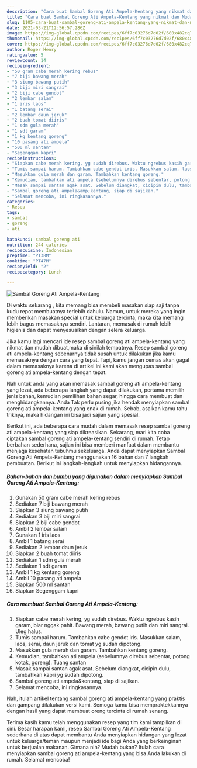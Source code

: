 ```yaml
---
description: "Cara buat Sambal Goreng Ati Ampela-Kentang yang nikmat dan Mudah Dibuat"
title: "Cara buat Sambal Goreng Ati Ampela-Kentang yang nikmat dan Mudah Dibuat"
slug: 1105-cara-buat-sambal-goreng-ati-ampela-kentang-yang-nikmat-dan-mudah-dibuat
date: 2021-03-21T12:56:57.286Z
image: https://img-global.cpcdn.com/recipes/6ff7c03276d7d02f/680x482cq70/sambal-goreng-ati-ampela-kentang-foto-resep-utama.jpg
thumbnail: https://img-global.cpcdn.com/recipes/6ff7c03276d7d02f/680x482cq70/sambal-goreng-ati-ampela-kentang-foto-resep-utama.jpg
cover: https://img-global.cpcdn.com/recipes/6ff7c03276d7d02f/680x482cq70/sambal-goreng-ati-ampela-kentang-foto-resep-utama.jpg
author: Roger Henry
ratingvalue: 5
reviewcount: 14
recipeingredient:
- "50 gram cabe merah kering rebus"
- "7 biji bawang merah"
- "3 siung bawang putih"
- "3 biji miri sangrai"
- "2 biji cabe gendot"
- "2 lembar salam"
- "1 iris laos"
- "1 batang serai"
- "2 lembar daun jeruk"
- "2 buah tomat diiris"
- "1 sdm gula merah"
- "1 sdt garam"
- "1 kg kentang goreng"
- "10 pasang ati ampela"
- "500 ml santan"
- "Segenggam kapri"
recipeinstructions:
- "Siapkan cabe merah kering, yg sudah direbus. Waktu ngrebus kasih garam, biar nggak pahit. Bawang merah, bawang putih dan miri sangrai. Uleg halus."
- "Tumis sampai harum. Tambahkan cabe gendot iris. Masukkan salam, laos, serai, daun jeruk dan tomat yg sudah dipotong."
- "Masukkan gula merah dan garam. Tambahkan kentang goreng."
- "Kemudian, tambahkan ati ampela (sebelumnya direbus sebentar, potong kotak, goreng). Tuang santan"
- "Masak sampai santan agak asat. Sebelum diangkat, cicipin dulu, tambahkan kapri yg sudah dipotong."
- "Sambal goreng ati ampela&amp;kentang, siap di sajikan."
- "Selamat mencoba, ini ringkasannya."
categories:
- Resep
tags:
- sambal
- goreng
- ati

katakunci: sambal goreng ati 
nutrition: 244 calories
recipecuisine: Indonesian
preptime: "PT38M"
cooktime: "PT47M"
recipeyield: "2"
recipecategory: Lunch

---
```



![Sambal Goreng Ati Ampela-Kentang](https://img-global.cpcdn.com/recipes/6ff7c03276d7d02f/680x482cq70/sambal-goreng-ati-ampela-kentang-foto-resep-utama.jpg)

Di waktu  sekarang , kita memang bisa membeli masakan siap saji tanpa kudu repot membuatnya terlebih dahulu. Namun, untuk mereka yang ingin memberikan masakan special untuk keluarga tercinta, maka kita memang lebih bagus memasaknya sendiri. Lantaran, memasak di rumah lebih higienis dan dapat menyesuaikan dengan selera keluarga.

Jika kamu lagi mencari ide resep sambal goreng ati ampela-kentang yang nikmat dan mudah dibuat,maka di sinilah tempatnya. Resep sambal goreng ati ampela-kentang  sebenarnya tidak susah untuk dilakukan jika kamu memasaknya dengan cara yang tepat. Tapi, kamu jangan cemas akan gagal dalam memasaknya 
karena di artikel ini kami akan mengupas sambal goreng ati ampela-kentang dengan tepat.  



Nah untuk anda yang akan memasak sambal goreng ati ampela-kentang yang lezat, ada beberapa langkah yang dapat dilakukan, pertama memilih jenis bahan, kemudian pemilihan bahan segar, hingga cara membuat dan menghidangkannya. Anda Tak perlu pusing jika hendak menyiapkan sambal goreng ati ampela-kentang yang enak di rumah. Sebab, asalkan kamu  tahu triknya, maka hidangan ini bisa jadi sajian yang spesial.

Berikut ini, ada beberapa cara mudah dalam memasak resep sambal goreng ati ampela-kentang yang siap dikreasikan. Sekarang, mari kita coba ciptakan sambal goreng ati ampela-kentang sendiri di rumah. Tetap berbahan sederhana, sajian ini bisa memberi manfaat dalam membantu menjaga kesehatan tubuhmu sekeluarga. Anda dapat menyiapkan Sambal Goreng Ati Ampela-Kentang menggunakan 16 bahan dan 7 langkah pembuatan. Berikut ini langkah-langkah untuk menyiapkan hidangannya.

<!--inarticleads1-->

##### Bahan-bahan dan bumbu yang digunakan dalam menyiapkan Sambal Goreng Ati Ampela-Kentang:

1. Gunakan 50 gram cabe merah kering rebus
1. Sediakan 7 biji bawang merah
1. Siapkan 3 siung bawang putih
1. Sediakan 3 biji miri sangrai
1. Siapkan 2 biji cabe gendot
1. Ambil 2 lembar salam
1. Gunakan 1 iris laos
1. Ambil 1 batang serai
1. Sediakan 2 lembar daun jeruk
1. Siapkan 2 buah tomat diiris
1. Sediakan 1 sdm gula merah
1. Sediakan 1 sdt garam
1. Ambil 1 kg kentang goreng
1. Ambil 10 pasang ati ampela
1. Siapkan 500 ml santan
1. Siapkan Segenggam kapri




<!--inarticleads2-->

##### Cara membuat Sambal Goreng Ati Ampela-Kentang:

1. Siapkan cabe merah kering, yg sudah direbus. Waktu ngrebus kasih garam, biar nggak pahit. Bawang merah, bawang putih dan miri sangrai. Uleg halus.
1. Tumis sampai harum. Tambahkan cabe gendot iris. Masukkan salam, laos, serai, daun jeruk dan tomat yg sudah dipotong.
1. Masukkan gula merah dan garam. Tambahkan kentang goreng.
1. Kemudian, tambahkan ati ampela (sebelumnya direbus sebentar, potong kotak, goreng). Tuang santan
1. Masak sampai santan agak asat. Sebelum diangkat, cicipin dulu, tambahkan kapri yg sudah dipotong.
1. Sambal goreng ati ampela&amp;kentang, siap di sajikan.
1. Selamat mencoba, ini ringkasannya.




Nah, itulah artikel tentang  sambal goreng ati ampela-kentang  yang praktis dan gampang dilakukan versi kami. Semoga kamu bisa mempraktekkannya dengan hasil yang dapat membuat oreng tercinta di rumah senang. 

Terima kasih kamu telah menggunakan resep yang tim kami tampilkan di sini. Besar harapan kami, resep  Sambal Goreng Ati Ampela-Kentang sederhana di atas dapat membantu Anda menyiapkan hidangan yang lezat untuk keluarga/teman maupun menjadi ide bagi Anda yang berkeinginan untuk berjualan makanan. Gimana nih? Mudah bukan? Itulah cara menyiapkan sambal goreng ati ampela-kentang yang bisa Anda lakukan di rumah. Selamat mencoba!

